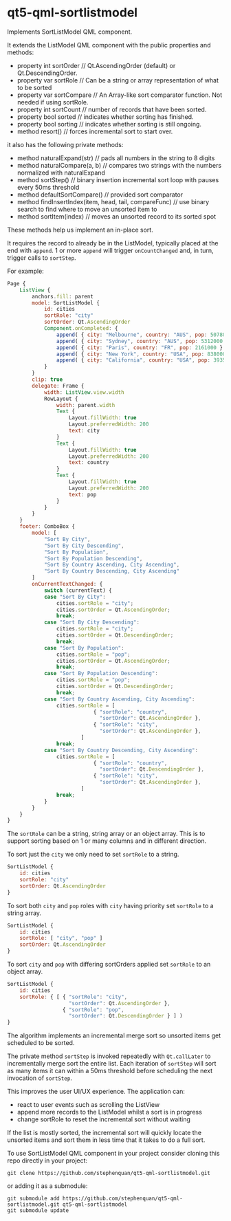 # qt5-qml-sortlistmodel
Implements SortListModel QML component.

It extends the ListModel QML component with the public properties and methods:

 - property int sortOrder     // Qt.AscendingOrder (default) or Qt.DescendingOrder.
 - property var sortRole      // Can be a string or array representation of what to be sorted
 - property var sortCompare   // An Array-like sort comparator function. Not needed if using sortRole.
 - property int sortCount     // number of records that have been sorted.
 - property bool sorted       // indicates whether sorting has finished.
 - property bool sorting      // indicates whether sorting is still ongoing.
 - method resort() // forces incremental sort to start over.

it also has the following private methods:

 - method naturalExpand(str) // pads all numbers in the string to 8 digits
 - method naturalCompare(a, b) // compares two strings with the numbers normalized with naturalExpand
 - method sortStep() // binary insertion incremental sort loop with pauses every 50ms threshold
 - method defaultSortCompare() // provided sort comparator
 - method findInsertIndex(item, head, tail, compareFunc) // use binary search to find where to move an unsorted item to
 - method sortItem(index) // moves an unsorted record to its sorted spot

These methods help us implement an in-place sort.

It requires the record to already be in the ListModel, typically placed at the end with `append`.
1 or more `append` will trigger `onCountChanged` and, in turn, trigger calls to `sortStep`.

For example:

```qml
Page {
    ListView {
        anchors.fill: parent
        model: SortListModel {
            id: cities
            sortRole: "city"
            sortOrder: Qt.AscendingOrder
            Component.onCompleted: {
                append( { city: "Melbourne", country: "AUS", pop: 5078000 } );
                append( { city: "Sydney", country: "AUS", pop: 5312000 } );
                append( { city: "Paris", country: "FR", pop: 2161000 } );
                append( { city: "New York", country: "USA", pop: 8380000 } );
                append( { city: "California", country: "USA", pop: 39350000 } );
            }
        }
        clip: true
        delegate: Frame {
            width: ListView.view.width
            RowLayout {
                width: parent.width
                Text {
                    Layout.fillWidth: true
                    Layout.preferredWidth: 200
                    text: city
                }
                Text {
                    Layout.fillWidth: true
                    Layout.preferredWidth: 200
                    text: country
                }
                Text {
                    Layout.fillWidth: true
                    Layout.preferredWidth: 200
                    text: pop
                }
            }
        }
    }
    footer: ComboBox {
        model: [
            "Sort By City",
            "Sort By City Descending",
            "Sort By Population",
            "Sort By Population Descending",
            "Sort By Country Ascending, City Ascending",
            "Sort By Country Descending, City Ascending"
        ]
        onCurrentTextChanged: {
            switch (currentText) {
            case "Sort By City":
                cities.sortRole = "city";
                cities.sortOrder = Qt.AscendingOrder;
                break;
            case "Sort By City Descending":
                cities.sortRole = "city";
                cities.sortOrder = Qt.DescendingOrder;
                break;
            case "Sort By Population":
                cities.sortRole = "pop";
                cities.sortOrder = Qt.AscendingOrder;
                break;
            case "Sort By Population Descending":
                cities.sortRole = "pop";
                cities.sortOrder = Qt.DescendingOrder;
                break;
            case "Sort By Country Ascending, City Ascending":
                cities.sortRole = [
                            { "sortRole": "country",
                              "sortOrder": Qt.AscendingOrder },
                            { "sortRole": "city",
                              "sortOrder": Qt.AscendingOrder },
                        ]
                break;
            case "Sort By Country Descending, City Ascending":
                cities.sortRole = [
                            { "sortRole": "country",
                              "sortOrder": Qt.DescendingOrder },
                            { "sortRole": "city",
                              "sortOrder": Qt.AscendingOrder },
                        ]
                break;
            }
        }
    }
}
```

The `sortRole` can be a string, string array or an object array.
This is to support sorting based on 1 or many columns and in different
direction.

To sort just the `city` we only need to set `sortRole` to a string.

```qml
SortListModel {
    id: cities
    sortRole: "city"
    sortOrder: Qt.AscendingOrder
}
```
    
To sort both `city` and `pop` roles with `city` having priority set
`sortRole` to a string array.

```qml
SortListModel {
    id: cities
    sortRole: [ "city", "pop" ]
    sortOrder: Qt.AscendingOrder
}
```        

To sort `city` and `pop` with differing sortOrders applied set
`sortRole` to an object array.

```qml
SortListModel {
    id: cities
    sortRole: { [ { "sortRole": "city",
                    "sortOrder": Qt.AscendingOrder },
                  { "sortRole": "pop",
                    "sortOrder": Qt.DescendingOrder } ] )
}
```        

The algorithm implements an incremental merge sort so unsorted items get
scheduled to be sorted.

The private method `sortStep` is invoked repeatedly with `Qt.callLater`
to incrementally merge sort the entire list. Each iteration of `sortStep`
will sort as many items it can within a 50ms threshold before scheduling
the next invocation of `sortStep`.

This improves the user UI/UX experience. The application can:
 - react to user events such as scrolling the ListView
 - append more records to the ListModel whilst a sort is in progress
 - change sortRole to reset the incremental sort without waiting

If the list is mostly sorted, the incremental sort will quickly locate the
unsorted items and sort them in less time that it takes to do a full sort.

To use SortListModel QML component in your project consider cloning this
repo directly in your project:

    git clone https://github.com/stephenquan/qt5-qml-sortlistmodel.git
    
or adding it as a submodule:

    git submodule add https://github.com/stephenquan/qt5-qml-sortlistmodel.git qt5-qml-sortlistmodel
    git submodule update
